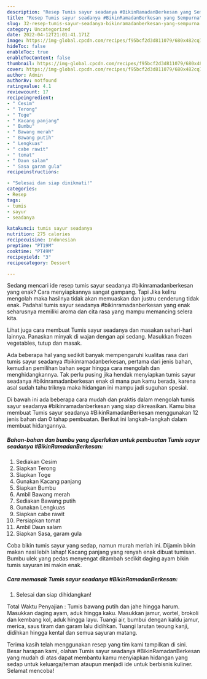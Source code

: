 ```yaml
---
description: "Resep Tumis sayur seadanya #BikinRamadanBerkesan yang Sempurna"
title: "Resep Tumis sayur seadanya #BikinRamadanBerkesan yang Sempurna"
slug: 32-resep-tumis-sayur-seadanya-bikinramadanberkesan-yang-sempurna
category: Uncategorized
date: 2022-04-12T21:01:41.171Z
image: https://img-global.cpcdn.com/recipes/f95bcf2d3d811079/680x482cq70/tumis-sayur-seadanya-bikinramadanberkesan-foto-resep-utama.jpg
hideToc: false
enableToc: true
enableTocContent: false
thumbnail: https://img-global.cpcdn.com/recipes/f95bcf2d3d811079/680x482cq70/tumis-sayur-seadanya-bikinramadanberkesan-foto-resep-utama.jpg
cover: https://img-global.cpcdn.com/recipes/f95bcf2d3d811079/680x482cq70/tumis-sayur-seadanya-bikinramadanberkesan-foto-resep-utama.jpg
author: Admin
authorAv: notfound
ratingvalue: 4.1
reviewcount: 17
recipeingredient:
- " Cesim"
- " Terong"
- " Toge"
- " Kacang panjang"
- " Bumbu"
- " Bawang merah"
- " Bawang putih"
- " Lengkuas"
- " cabe rawit"
- " tomat"
- " Daun salam"
- " Sasa garam gula"
recipeinstructions:

- "Selesai dan siap dinikmati!"
categories:
- Resep
tags:
- tumis
- sayur
- seadanya

katakunci: tumis sayur seadanya 
nutrition: 275 calories
recipecuisine: Indonesian
preptime: "PT19M"
cooktime: "PT49M"
recipeyield: "3"
recipecategory: Dessert

---
```



Sedang mencari ide resep tumis sayur seadanya #bikinramadanberkesan yang enak? Cara menyiapkannya sangat gampang. Tapi Jika keliru mengolah maka hasilnya tidak akan memuaskan dan justru cenderung tidak enak. Padahal tumis sayur seadanya #bikinramadanberkesan yang enak seharusnya memiliki aroma dan cita rasa yang mampu memancing selera kita.


Lihat juga cara membuat Tumis sayur seadanya dan masakan sehari-hari lainnya. Panaskan minyak di wajan dengan api sedang. Masukkan frozen vegetables, tutup dan masak.

Ada beberapa hal yang sedikit banyak mempengaruhi kualitas rasa dari tumis sayur seadanya #bikinramadanberkesan, pertama dari jenis bahan, kemudian pemilihan bahan segar hingga cara mengolah dan menghidangkannya. Tak perlu pusing jika hendak menyiapkan tumis sayur seadanya #bikinramadanberkesan enak di mana pun kamu berada, karena asal sudah tahu triknya maka hidangan ini mampu jadi suguhan spesial.


Di bawah ini ada beberapa cara mudah dan praktis dalam mengolah tumis sayur seadanya #bikinramadanberkesan yang siap dikreasikan. Kamu bisa membuat Tumis sayur seadanya #BikinRamadanBerkesan menggunakan 12 jenis bahan dan 0 tahap pembuatan. Berikut ini langkah-langkah dalam membuat hidangannya.

<!--inarticleads1-->

##### Bahan-bahan dan bumbu yang diperlukan untuk pembuatan Tumis sayur seadanya #BikinRamadanBerkesan:

1. Sediakan  Cesim
1. Siapkan  Terong
1. Siapkan  Toge
1. Gunakan  Kacang panjang
1. Siapkan  Bumbu
1. Ambil  Bawang merah
1. Sediakan  Bawang putih
1. Gunakan  Lengkuas
1. Siapkan  cabe rawit
1. Persiapkan  tomat
1. Ambil  Daun salam
1. Siapkan  Sasa, garam gula


Coba bikin tumis sayur yang sedap, namun murah meriah ini. Dijamin bikin makan nasi lebih lahap! Kacang panjang yang renyah enak dibuat tumisan. Bumbu ulek yang pedas menyengat ditambah sedikit daging ayam bikin tumis sayuran ini makin enak. 

<!--inarticleads2-->

##### Cara memasak Tumis sayur seadanya #BikinRamadanBerkesan:


1. Selesai dan siap dihidangkan!

Total Waktu Penyajian : Tumis bawang putih dan jahe hingga harum. Masukkan daging ayam, aduk hingga kaku. Masukkan jamur, wortel, brokoli dan kembang kol, aduk hingga layu. Tuangi air, bumbui dengan kaldu jamur, merica, saus tiram dan garam lalu didihkan. Tuangi larutan teoung kanji, didihkan hingga kental dan semua sayuran matang. 

Terima kasih telah menggunakan resep yang tim kami tampilkan di sini. Besar harapan kami, olahan Tumis sayur seadanya #BikinRamadanBerkesan yang mudah di atas dapat membantu kamu menyiapkan hidangan yang sedap untuk keluarga/teman ataupun menjadi ide untuk berbisnis kuliner. Selamat mencoba!
